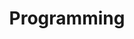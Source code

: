 ---
title: "Programming"
description: "Programming adalah suatu proses membuat program untuk menyelesaikan masalah"
---